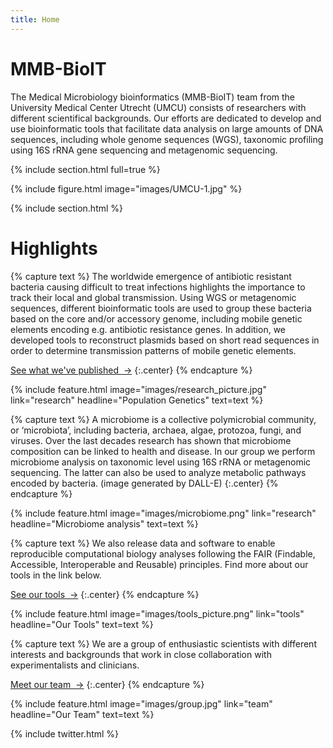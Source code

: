 ```yaml
---
title: Home
---
```


# MMB-BioIT

The Medical Microbiology bioinformatics (MMB-BioIT) team from the University Medical Center Utrecht (UMCU) consists of researchers with different scientifical backgrounds. Our efforts are dedicated to develop and use bioinformatic tools that facilitate data analysis on large amounts of DNA sequences, including whole genome sequences (WGS), taxonomic profiling using 16S rRNA gene sequencing and metagenomic sequencing.


{% include section.html full=true %}

{% include figure.html
  image="images/UMCU-1.jpg"
%}

{% include section.html %}

# Highlights

{% capture text %}
The worldwide emergence of antibiotic resistant bacteria causing difficult to treat infections highlights the importance to track their local and global transmission. Using WGS or metagenomic sequences, different bioinformatic tools are used to group these bacteria based on the core and/or accessory genome, including mobile genetic elements encoding e.g. antibiotic resistance genes. In addition, we developed tools to reconstruct plasmids based on short read sequences in order to determine transmission patterns of mobile genetic elements.

[See what we've published &nbsp;→](research)
{:.center}
{% endcapture %}

{%
  include feature.html
  image="images/research_picture.jpg"
  link="research"
  headline="Population Genetics"
  text=text
%}

{% capture text %}
A microbiome is a collective polymicrobial community, or ‘microbiota’, including bacteria, archaea, algae, protozoa, fungi, and viruses. Over the last decades research has shown that microbiome composition can be linked to health and disease. In our group we perform microbiome analysis on taxonomic level using 16S rRNA or metagenomic sequencing. The latter can also be used to analyze metabolic pathways encoded by bacteria. (image generated by DALL-E)
{:.center}
{% endcapture %}

{%
  include feature.html
  image="images/microbiome.png"
  link="research"
  headline="Microbiome analysis"
  text=text
%}

{% capture text %}
We also release data and software to enable reproducible computational biology analyses following the FAIR (Findable, Accessible, Interoperable and Reusable) principles. Find more about our tools in the link below.

[See our tools &nbsp;→](tools)
{:.center}
{% endcapture %}

{%
  include feature.html
  image="images/tools_picture.png"
  link="tools"
  headline="Our Tools"
  text=text
%}

{% capture text %}
We are a group of enthusiastic scientists with different interests and backgrounds that work in close collaboration with experimentalists and clinicians.

[Meet our team &nbsp;→](team)
{:.center}
{% endcapture %}

{%
  include feature.html
  image="images/group.jpg"
  link="team"
  headline="Our Team"
  text=text
%}

{% include twitter.html %}

